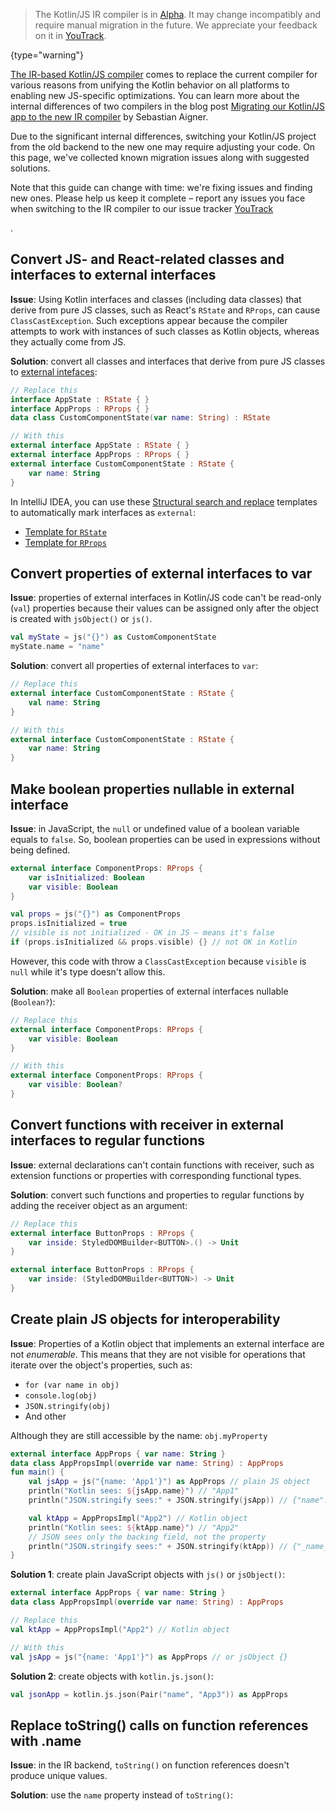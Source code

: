 [//]: # (title: Migrating Kotlin/JS projects to IR compiler)

> The Kotlin/JS IR compiler is in [Alpha](components-stability.md). It may change incompatibly and require manual migration
>in the future. We appreciate your feedback on it in [YouTrack](https://youtrack.jetbrains.com/issues/KT).
>
{type="warning"}

[The IR-based Kotlin/JS compiler](js-ir-compiler.md) comes to replace the current compiler for various reasons from unifying
the Kotlin behavior on all platforms to enabling new JS-specific optimizations.
You can learn more about the internal differences of two compilers in the blog post 
[Migrating our Kotlin/JS app to the new IR compiler](https://dev.to/kotlin/migrating-our-kotlin-js-app-to-the-new-ir-compiler-3o6i)
by Sebastian Aigner.

Due to the significant internal differences, switching your Kotlin/JS project from the old backend to the new one
may require adjusting your code. On this page, we've collected known migration issues along with suggested solutions.

Note that this guide can change with time: we're fixing issues and finding new ones. Please help us keep it complete –
report any issues you face when switching to the IR compiler to our issue tracker [YouTrack](https://kotl.in/issue)
<!-- or [this Google form](TODO: link) -->.

## Convert JS- and React-related classes and interfaces to external interfaces 

**Issue**: Using Kotlin interfaces and classes (including data classes) that derive from pure JS classes, such as React's `RState` and
`RProps`, can cause `ClassCastException`. Such exceptions appear because the compiler attempts to work with instances of 
such classes as Kotlin objects, whereas they actually come from JS.

**Solution**: convert all classes and interfaces that derive from pure JS classes to [external intefaces](js-interop.md#external-interfaces):

```kotlin
// Replace this
interface AppState : RState { }
interface AppProps : RProps { }
data class CustomComponentState(var name: String) : RState
```

```kotlin
// With this
external interface AppState : RState { }
external interface AppProps : RProps { }
external interface CustomComponentState : RState {
    var name: String
}
```

In IntelliJ IDEA, you can use these [Structural search and replace](https://www.jetbrains.com/help/idea/structural-search-and-replace.html)
templates to automatically mark interfaces as `external`:
* [Template for `RState`](https://gist.github.com/SebastianAigner/62119536f24597e630acfdbd14001b98)
* [Template for `RProps`](https://gist.github.com/SebastianAigner/a47a77f5e519fc74185c077ba12624f9)

## Convert properties of external interfaces to var

**Issue**: properties of external interfaces in Kotlin/JS code can't be read-only (`val`) properties because their values can be
assigned only after the object is created with `jsObject()` or `js()`.

```kotlin
val myState = js("{}") as CustomComponentState
myState.name = "name"
```

**Solution**: convert all properties of external interfaces to `var`:

```kotlin
// Replace this
external interface CustomComponentState : RState {
    val name: String
}
```

```kotlin
// With this
external interface CustomComponentState : RState {
    var name: String
}
```

## Make boolean properties nullable in external interface

**Issue**: in JavaScript, the `null` or undefined value of a boolean variable equals to `false`. So, boolean properties can be used
in expressions without being defined. 

```kotlin
external interface ComponentProps: RProps {
    var isInitialized: Boolean
    var visible: Boolean
}
```

```kotlin
val props = js("{}") as ComponentProps
props.isInitialized = true
// visible is not initialized - OK in JS – means it's false
if (props.isInitialized && props.visible) {} // not OK in Kotlin
```

However, this code with throw a `ClassCastException` because `visible` is `null` while it's type doesn't allow this.

**Solution**: make all `Boolean` properties of external interfaces nullable (`Boolean?`):

```kotlin
// Replace this
external interface ComponentProps: RProps {
    var visible: Boolean
}
```

```kotlin
// With this
external interface ComponentProps: RProps {
    var visible: Boolean?
}
```

## Convert functions with receiver in external interfaces to regular functions 

**Issue**: external declarations can't contain functions with receiver, such as extension functions or properties with corresponding
functional types.

**Solution**: convert such functions and properties to regular functions by adding the receiver object as an argument:

```kotlin
// Replace this
external interface ButtonProps : RProps {
    var inside: StyledDOMBuilder<BUTTON>.() -> Unit
}
```

```kotlin
external interface ButtonProps : RProps {
    var inside: (StyledDOMBuilder<BUTTON>) -> Unit
}
```

## Create plain JS objects for interoperability

**Issue**: Properties of a Kotlin object that implements an external interface are not _enumerable_. This means that they are not 
visible for operations that iterate over the object's properties, such as:
* `for (var name in obj)`
* `console.log(obj)`
* `JSON.stringify(obj)`
* And other

Although they are still accessible by the name: `obj.myProperty`

```kotlin
external interface AppProps { var name: String }
data class AppPropsImpl(override var name: String) : AppProps
fun main() {
    val jsApp = js("{name: 'App1'}") as AppProps // plain JS object
    println("Kotlin sees: ${jsApp.name}") // "App1"
    println("JSON.stringify sees:" + JSON.stringify(jsApp)) // {"name":"App1"} - OK

    val ktApp = AppPropsImpl("App2") // Kotlin object
    println("Kotlin sees: ${ktApp.name}") // "App2"
    // JSON sees only the backing field, not the property
    println("JSON.stringify sees:" + JSON.stringify(ktApp)) // {"_name_3":"App2"} 
}
```

**Solution 1**: create plain JavaScript objects with `js()` or `jsObject()`:

```kotlin
external interface AppProps { var name: String }
data class AppPropsImpl(override var name: String) : AppProps
```

```kotlin
// Replace this
val ktApp = AppPropsImpl("App2") // Kotlin object
```

```kotlin
// With this
val jsApp = js("{name: 'App1'}") as AppProps // or jsObject {}
```

**Solution 2**: create objects with `kotlin.js.json()`:

```kotlin
val jsonApp = kotlin.js.json(Pair("name", "App3")) as AppProps
```

## Replace toString() calls on function references with .name

**Issue**: in the IR backend, `toString()` on function references doesn't produce unique values.

**Solution**: use the `name` property instead of `toString()`:
